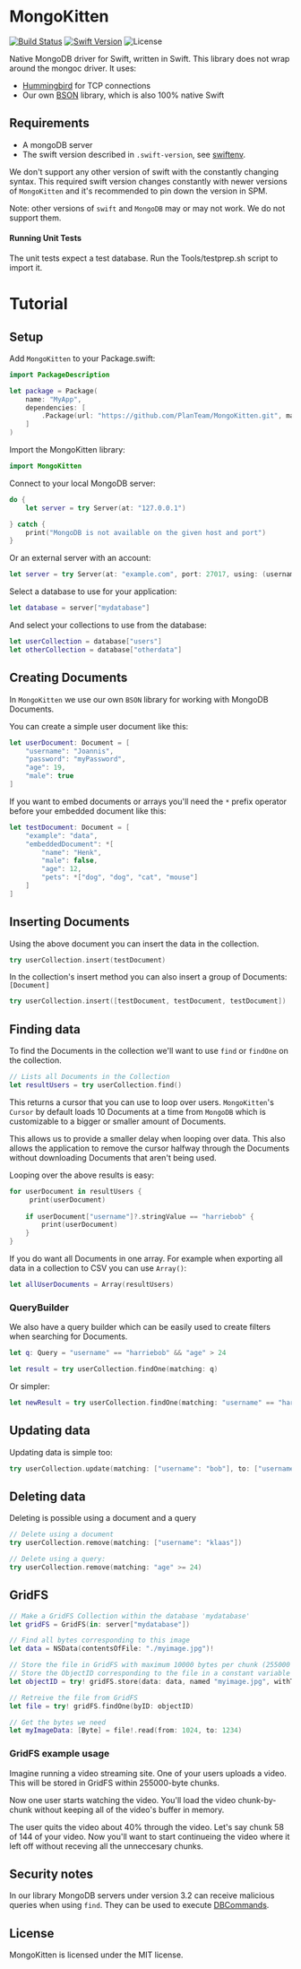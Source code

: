 # MongoKitten

[![Build Status](https://travis-ci.org/PlanTeam/MongoKitten.svg?branch=master)](https://travis-ci.org/PlanTeam/MongoKitten)
[![Swift Version](https://img.shields.io/badge/swift-3.0-orange.svg)](https://swift.org)
![License](https://img.shields.io/github/license/planteam/mongokitten.svg)

Native MongoDB driver for Swift, written in Swift. This library does not wrap around the mongoc driver. It uses:

- [Hummingbird](https://github.com/qutheory/Hummingbird) for TCP connections
- Our own [BSON](https://github.com/PlanTeam/BSON) library, which is also 100% native Swift

## Requirements

- A mongoDB server
- The swift version described in `.swift-version`, see [swiftenv](http://swiftenv.fuller.li/en/latest/).

We don't support any other version of swift with the constantly changing syntax. This required swift version changes constantly with newer versions of `MongoKitten` and it's recommended to pin down the version in SPM.

Note: other versions of `swift` and `MongoDB` may or may not work. We do not support them.

#### Running Unit Tests
The unit tests expect a test database. Run the Tools/testprep.sh script to import it.

# Tutorial

## Setup

Add `MongoKitten` to your Package.swift:

```swift
import PackageDescription

let package = Package(
	name: "MyApp",
	dependencies: [
		.Package(url: "https://github.com/PlanTeam/MongoKitten.git", majorVersion: 0, minor: 5)
	]
)
```

Import the MongoKitten library:

```swift
import MongoKitten
```

Connect to your local MongoDB server:

```swift
do {
	let server = try Server(at: "127.0.0.1")

} catch {
	print("MongoDB is not available on the given host and port")
}
```

Or an external server with an account:

```swift
let server = try Server(at: "example.com", port: 27017, using: (username: "my-user", password: "my-pass"))
```

Select a database to use for your application:

```swift
let database = server["mydatabase"]
```

And select your collections to use from the database:

```swift
let userCollection = database["users"]
let otherCollection = database["otherdata"]
```

## Creating Documents

In `MongoKitten` we use our own `BSON` library for working with MongoDB Documents.

You can create a simple user document like this:

```swift
let userDocument: Document = [
	"username": "Joannis",
	"password": "myPassword",
	"age": 19,
	"male": true
]
```

If you want to embed documents or arrays you'll need the `*` prefix operator before your embedded document like this:

```swift
let testDocument: Document = [
	"example": "data",
	"embeddedDocument": *[
		"name": "Henk",
		"male": false,
		"age": 12,
		"pets": *["dog", "dog", "cat", "mouse"]
	]
]
```

## Inserting Documents

Using the above document you can insert the data in the collection.

```swift
try userCollection.insert(testDocument)
```

In the collection's insert method you can also insert a group of Documents: `[Document]`

```swift
try userCollection.insert([testDocument, testDocument, testDocument])
```

## Finding data

To find the Documents in the collection we'll want to use `find` or `findOne` on the collection.

```swift
// Lists all Documents in the Collection
let resultUsers = try userCollection.find()
```

This returns a cursor that you can use to loop over users. `MongoKitten`'s `Cursor` by default loads 10 Documents at a time from `MongoDB` which is customizable to a bigger or smaller amount of Documents.

This allows us to provide a smaller delay when looping over data. This also allows the application to remove the cursor halfway through the Documents without downloading Documents that aren't being used.

Looping over the above results is easy:

```swift
for userDocument in resultUsers {
	 print(userDocument)
	
    if userDocument["username"]?.stringValue == "harriebob" {
        print(userDocument)
    }
}
```

If you do want all Documents in one array. For example when exporting all data in a collection to CSV you can use `Array()`:

```swift
let allUserDocuments = Array(resultUsers)
```

### QueryBuilder

We also have a query builder which can be easily used to create filters when searching for Documents.

```swift
let q: Query = "username" == "harriebob" && "age" > 24

let result = try userCollection.findOne(matching: q)
```

Or simpler:

```swift
let newResult = try userCollection.findOne(matching: "username" == "harriebob" && "age" > 24)
```

## Updating data

Updating data is simple too:

```swift
try userCollection.update(matching: ["username": "bob"], to: ["username": "anotherbob"])
```

## Deleting data

Deleting is possible using a document and a query

```swift
// Delete using a document
try userCollection.remove(matching: ["username": "klaas"])

// Delete using a query:
try userCollection.remove(matching: "age" >= 24)
```

## GridFS

```swift
// Make a GridFS Collection within the database 'mydatabase'
let gridFS = GridFS(in: server["mydatabase"])

// Find all bytes corresponding to this image
let data = NSData(contentsOfFile: "./myimage.jpg")!

// Store the file in GridFS with maximum 10000 bytes per chunk (255000 is the recommended default) and doesn't need to be set
// Store the ObjectID corresponding to the file in a constant variable
let objectID = try! gridFS.store(data: data, named "myimage.jpg", withType: "image/jpeg", inChunksOf: 10000)

// Retreive the file from GridFS
let file = try! gridFS.findOne(byID: objectID)

// Get the bytes we need
let myImageData: [Byte] = file!.read(from: 1024, to: 1234)
```

### GridFS example usage

Imagine running a video streaming site. One of your users uploads a video. This will be stored in GridFS within 255000-byte chunks.

Now one user starts watching the video. You'll load the video chunk-by-chunk without keeping all of the video's buffer in memory.

The user quits the video about 40% through the video. Let's say chunk 58 of 144 of your video. Now you'll want to start continueing the video where it left off without receving all the unneccesary chunks.

## Security notes

In our library MongoDB servers under version 3.2 can receive malicious queries when using `find`.
They can be used to execute [DBCommands](https://docs.mongodb.org/manual/reference/command/).

## License

MongoKitten is licensed under the MIT license.
